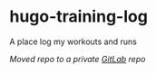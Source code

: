 # hugo-training-log

A place log my workouts and runs

*Moved repo to a private [GitLab](https://gitlab.com/kevbarroga/hugo-training-log) repo*
